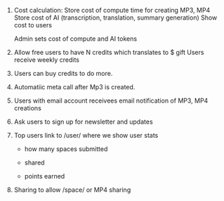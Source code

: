 


1. Cost calculation:
   Store cost of compute time for creating MP3, MP4
   Store cost of AI (transcription, translation, summary generation)
   Show cost to users

   Admin sets cost of compute and AI tokens


2. Allow free users to have N credits which translates to $ gift
   Users receive weekly credits


3. Users can buy credits to do more.


4. Automatiic meta call after Mp3 is created.

5. Users with email account receivees email notification of MP3, MP4 creations

6. Ask users to sign up for newsletter and updates

7. Top users link to /user/<username> where we show user stats

	- how many spaces submitted

	- shared

	- points earned

8. Sharing to allow /space/<spaceid> or MP4 sharing


	
